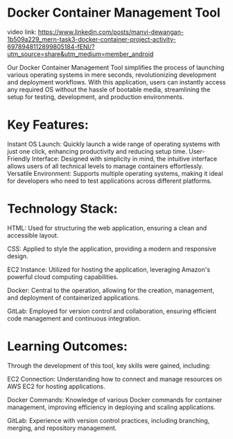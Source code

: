 # Docker Container Management Tool
video link: https://www.linkedin.com/posts/manvi-dewangan-1b509a229_mern-task3-docker-container-project-activity-6978948112899805184-fENI/?utm_source=share&utm_medium=member_android

Our Docker Container Management Tool simplifies the process of launching various operating systems in mere seconds, revolutionizing development and deployment workflows. With this application, users can instantly access any required OS without the hassle of bootable media, streamlining the setup for testing, development, and production environments.

# Key Features:
Instant OS Launch: Quickly launch a wide range of operating systems with just one click, enhancing productivity and reducing setup time.
User-Friendly Interface: Designed with simplicity in mind, the intuitive interface allows users of all technical levels to manage containers effortlessly.
Versatile Environment: Supports multiple operating systems, making it ideal for developers who need to test applications across different platforms.

# Technology Stack:

HTML: Used for structuring the web application, ensuring a clean and accessible layout.

CSS: Applied to style the application, providing a modern and responsive design.

EC2 Instance: Utilized for hosting the application, leveraging Amazon's powerful cloud computing capabilities.

Docker: Central to the operation, allowing for the creation, management, and deployment of containerized applications.

GitLab: Employed for version control and collaboration, ensuring efficient code management and continuous integration.

# Learning Outcomes:
Through the development of this tool, key skills were gained, including:

EC2 Connection: Understanding how to connect and manage resources on AWS EC2 for hosting applications.

Docker Commands: Knowledge of various Docker commands for container management, improving efficiency in deploying and scaling applications.

GitLab: Experience with version control practices, including branching, merging, and repository management.


